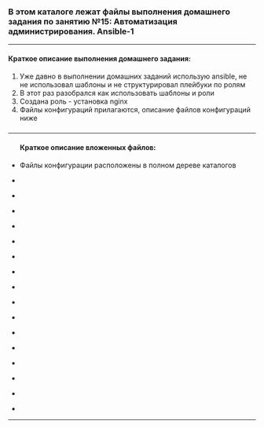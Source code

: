 <h3>В этом каталоге лежат файлы выполнения домашнего задания по занятию №15:
Автоматизация администрирования. Ansible-1</h3>
<hr>
<h4>Краткое описание выполнения домашнего задания:</h4>
<ol>
<li>Уже давно в выполнении домашних заданий использую ansible, не не использовал шаблоны и не структурировал плейбуки по ролям</li>
<li>В этот раз разобрался как использовать шаблоны и роли</li>
<li>Создана роль - установка nginx</li>
<li>Файлы конфигураций прилагаются, описание файлов конфигураций ниже</li>
</ol>


<h3></h3>
<hr>
<ul>
<h4>Краткое описание вложенных файлов:</h4>
<li><p>Файлы конфигурации расположены в полном дереве каталогов</p></li>
<li><p></p></li>
<li><p></p></li>
<li><p></p></li>
<li><p></p></li>
<li><p><p></li>
<li><p></p></li>
<li><p></p></li>
<li><p></p></li>
<li><p></p></li>
<li><p></p></li>
<li><p></p></li>
<li><p></p></li>
<li><p> </p></li>
<li><p</p></li>
<li><p></p></li>
<li><p></p></li>
</ul>
<hr>

